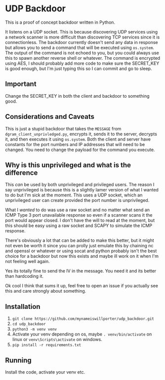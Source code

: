 # UDP Backdoor

This is a proof of concept backdoor written in Python.

It listens on a UDP socket. This is because discovering UDP services using a
network scanner is more difficult than discovering TCP services since it is
connectionless. The backdoor currently doesn't send any data in response but
allows you to send a command that will be executed using `os.system`. The
output of the command is not echoed to you, but you could always use this to
spawn another reverse shell or whatever. The command is encrypted using AES,
I should probably add more code to make sure the SECRET_KEY is good enough, but
I'm just typing this so I can commit and go to sleep.

## Important
Change the SECRET_KEY in both the client and backdoor to something good.

## Considerations and Caveats
This is just a stupid backdoor that takes the `MESSAGE` from `dgram_client_unprivledged.py`, encrypts it, sends it to the server, decrypts it,
and then executes it using `os.system`. Both the client and server have constants
for the port numbers and IP addresses that will need to be changed. You need to
change the payload for the command you execute.

## Why is this unprivileged and what is the difference
This _can_ be used by both unprivileged and privileged users. The reason I say
unprivileged is because this is a slightly lamer version of what I wanted to do
but I'm sick at the moment. This uses a UDP socket, which an unprivileged user can create provided the port number is unprivileged.

What I _wanted_ to do was use a raw socket and no matter what send an ICMP Type
3 port unavailable response so even if a scanner scans it the port would appear
closed. I don't have the will to read at the moment, but this should be easy
using a raw socket and SCAPY to simulate the ICMP response.

There's obviously a lot that can be added to make this better, but it might not
even be worth it since you can prolly just emulate this by chaining nc and
openssl or whatever or using socat and python probably isn't the best choice for a backdoor but now this exists and maybe ill work on it when I'm not feeling well again.

Yes its totally fine to send the IV in the message. You need it and its better
than hardcoding it.

Ok cool I think that sums it up, feel free to open an issue if you actually see
this and care strongly about something.

## Installation
1. `git clone https://github.com/mynameiswillporter/udp_backdoor.git`
2. `cd udp_backdoor`
3. `python3 -m venv venv`
4. Activate your venv depending on os, maybe `. venv/bin/activate` on linux or `venv\Scripts\activate` on windows.
5. `pip install -r requirements.txt`

## Running
Install the code, activate your venv etc.
